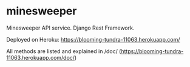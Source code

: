 # minesweeper
Minesweeper API service.
Django Rest Framework.

Deployed on Heroku: https://blooming-tundra-11063.herokuapp.com/

All methods are listed and explained in /doc/ 
(https://blooming-tundra-11063.herokuapp.com/doc/)
